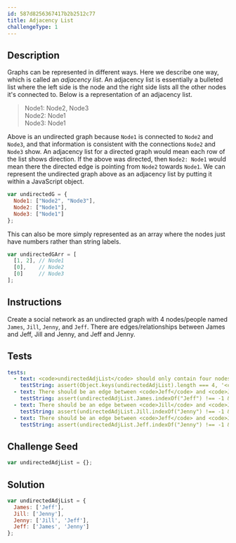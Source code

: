 ```yaml
---
id: 587d8256367417b2b2512c77
title: Adjacency List
challengeType: 1
---
```


## Description

<section id='description'>
Graphs can be represented in different ways. Here we describe one way, which is called an <dfn>adjacency list</dfn>.
An adjacency list is essentially a bulleted list where the left side is the node and the right side lists all the other nodes it's connected to. Below is a representation of an adjacency list.
<blockquote>Node1: Node2, Node3<br>Node2: Node1<br>Node3: Node1</blockquote>
Above is an undirected graph because <code>Node1</code> is connected to <code>Node2</code> and <code>Node3</code>, and that information is consistent with the connections <code>Node2</code> and <code>Node3</code> show. An adjacency list for a directed graph would mean each row of the list shows direction. If the above was directed, then <code>Node2: Node1</code> would mean there the directed edge is pointing from <code>Node2</code> towards <code>Node1</code>.
We can represent the undirected graph above as an adjacency list by putting it within a JavaScript object.

```js
var undirectedG = {
  Node1: ["Node2", "Node3"],
  Node2: ["Node1"],
  Node3: ["Node1"]
};
```

This can also be more simply represented as an array where the nodes just have numbers rather than string labels.

```js
var undirectedGArr = [
  [1, 2], // Node1
  [0],    // Node2
  [0]     // Node3
];
```

</section>

## Instructions

<section id='instructions'>
Create a social network as an undirected graph with 4 nodes/people named <code>James</code>, <code>Jill</code>, <code>Jenny</code>, and <code>Jeff</code>. There are edges/relationships between James and Jeff, Jill and Jenny, and Jeff and Jenny.
</section>

## Tests

<section id='tests'>

```yml
tests:
  - text: <code>undirectedAdjList</code> should only contain four nodes.
    testString: assert(Object.keys(undirectedAdjList).length === 4, '<code>undirectedAdjList</code> should only contain four nodes.');
  - text: There should be an edge between <code>Jeff</code> and <code>James</code>.
    testString: assert(undirectedAdjList.James.indexOf("Jeff") !== -1 && undirectedAdjList.Jeff.indexOf("James") !== -1, 'There should be an edge between <code>Jeff</code> and <code>James</code>.');
  - text: There should be an edge between <code>Jill</code> and <code>Jenny</code>.
    testString: assert(undirectedAdjList.Jill.indexOf("Jenny") !== -1 && undirectedAdjList.Jill.indexOf("Jenny") !== -1, 'There should be an edge between <code>Jill</code> and <code>Jenny</code>.');
  - text: There should be an edge between <code>Jeff</code> and <code>Jenny</code>.
    testString: assert(undirectedAdjList.Jeff.indexOf("Jenny") !== -1 && undirectedAdjList.Jenny.indexOf("Jeff") !== -1, 'There should be an edge between <code>Jeff</code> and <code>Jenny</code>.');
```

</section>

## Challenge Seed

<section id='challengeSeed'>

<div id='js-seed'>

```js
var undirectedAdjList = {};
```

</div>

</section>

## Solution

<section id='solution'>

```js
var undirectedAdjList = {
  James: ['Jeff'],
  Jill: ['Jenny'],
  Jenny: ['Jill', 'Jeff'],
  Jeff: ['James', 'Jenny']
};
```

</section>

